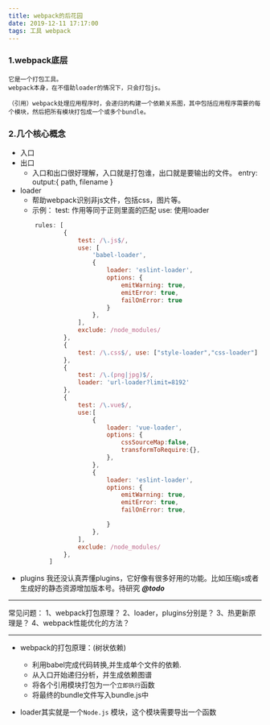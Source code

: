```yaml
---
title: webpack的后花园
date: 2019-12-11 17:17:00
tags: 工具 webpack
---
```


### 1.webpack底层
    它是一个打包工具。
    webpack本身，在不借助loader的情况下，只会打包js。
    
    （引用）webpack处理应用程序时，会递归的构建一个依赖关系图，其中包括应用程序需要的每个模块，然后把所有模块打包成一个或多个bundle。
### 2.几个核心概念
+ 入口
+ 出口
    - 入口和出口很好理解，入口就是打包谁，出口就是要输出的文件。
     entry:
     output:{ path, filename }
+ loader
    - 帮助webpack识别非js文件，包括css，图片等。
    - 示例：
        test: 作用等同于正则里面的匹配
        use: 使用loader
    ```javascript
        rules: [
                {
                    test: /\.js$/,
                    use: [
                        'babel-loader',
                        {
                            loader: 'eslint-loader',
                            options: {
                                emitWarning: true,
                                emitError: true,
                                failOnError: true
                            }
                        },
                    ],
                    exclude: /node_modules/
                },
                {
                    test: /\.css$/, use: ["style-loader","css-loader"]
                },
                {
                    test: /\.(png|jpg)$/,
                    loader: 'url-loader?limit=8192'
                },
                {
                    test: /\.vue$/,
                    use:[
                        {
                            loader: 'vue-loader',
                            options: {
                                cssSourceMap:false,
                                transformToRequire:{},
                            },
                        },
                        {
                            loader: 'eslint-loader',
                            options: {
                                emitWarning: true,
                                emitError: true,
                                failOnError: true,

                            }
                        },
                    ],
                    exclude: /node_modules/
                },
            ]
    ```
+ plugins
我还没认真弄懂plugins，它好像有很多好用的功能。比如压缩js或者生成好的静态资源增加版本号。待研究 ***@todo***
--- 
常见问题：
1、webpack打包原理？
2、loader，plugins分别是？
3、热更新原理是？
4、webpack性能优化的方法？

--- 
+ webpack的打包原理：(树状依赖)
    - 利用babel完成代码转换,并生成单个文件的依赖.
    - 从入口开始递归分析，并生成依赖图谱
    - 将各个引用模块打包为一个`立即执行`函数
    - 将最终的bundle文件写入bundle.js中

+ loader其实就是一个`Node.js` 模块，这个模块需要导出一个函数







    